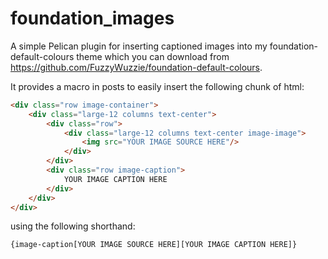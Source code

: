 foundation_images
=================

A simple Pelican plugin for inserting captioned images into my foundation-default-colours theme which you can download from https://github.com/FuzzyWuzzie/foundation-default-colours.

It provides a macro in posts to easily insert the following chunk of html:

```html
<div class="row image-container">
	<div class="large-12 columns text-center">
		<div class="row">
			<div class="large-12 columns text-center image-image">
				<img src="YOUR IMAGE SOURCE HERE"/>
			</div>
		</div>
		<div class="row image-caption">
			YOUR IMAGE CAPTION HERE
		</div>
	</div>
</div>
```

using the following shorthand:

```
{image-caption[YOUR IMAGE SOURCE HERE][YOUR IMAGE CAPTION HERE]}
```
